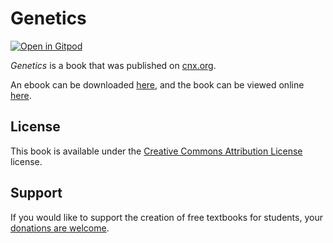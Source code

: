 # Genetics

[![Open in Gitpod](https://gitpod.io/button/open-in-gitpod.svg)](https://gitpod.io/from-referrer/)

_Genetics_ is a book that was published on [cnx.org](https://cnx.org/).

An ebook can be downloaded [here](https://github.com/cnx-user-books/cnxbook-genetics/releases/latest), and the book can be viewed online [here](https://github.com/cnx-user-books/cnxbook-genetics/releases/latest).

## License
This book is available under the [Creative Commons Attribution License](./LICENSE) license.

## Support
If you would like to support the creation of free textbooks for students, your [donations are welcome](https://riceconnect.rice.edu/donation/support-openstax-banner).
